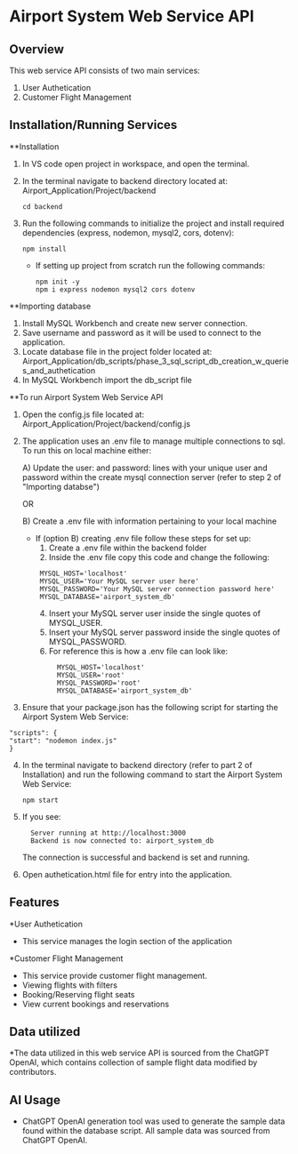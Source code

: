 # Airport System Web Service API

## Overview
This web service API consists of two main services:
1. User Authetication
2. Customer Flight Management

## Installation/Running Services
**Installation 
  1. In VS code open project in workspace, and open the terminal.
  2. In the terminal navigate to backend directory located at: Airport_Application/Project/backend
     ```
     cd backend
     ```
  4. Run the following commands to initialize the project and install required dependencies (express, nodemon, mysql2, cors, dotenv):
       ```
       npm install
       ```

       * If setting up project from scratch run the following commands:
         ```
         npm init -y
         npm i express nodemon mysql2 cors dotenv
         ```

**Importing database
  1. Install MySQL Workbench and create new server connection.
  2. Save username and password as it will be used to connect to the application.
  3. Locate database file in the project folder located at: Airport_Application/db_scripts/phase_3_sql_script_db_creation_w_queries_and_authetication
  4. In MySQL Workbench import the db_script file
    
**To run Airport System Web Service API
  1. Open the config.js file located at: Airport_Application/Project/backend/config.js
  2. The application uses an .env file to manage multiple connections to sql. To run this on local machine either:

     A) Update the user: and password: lines with your unique user and password within the create mysql connection server (refer to step 2 of "Importing databse")
     
       OR
     
     B) Create a .env file with information pertaining to your local machine

       * If (option B) creating .env file follow these steps for set up:
         1. Create a .env file within the backend folder
         2. Inside the .env file copy this code and change the following:
           ```
            MYSQL_HOST='localhost'
            MYSQL_USER='Your MySQL server user here'
            MYSQL_PASSWORD='Your MySQL server connection password here'
            MYSQL_DATABASE='airport_system_db'
           ```
         4. Insert your MySQL server user inside the single quotes of MYSQL_USER.
         5. Insert your MySQL server password inside the single quotes of MYSQL_PASSWORD.
         6. For reference this is how a .env file can look like:
            ```
              MYSQL_HOST='localhost'
              MYSQL_USER='root'
              MYSQL_PASSWORD='root'
              MYSQL_DATABASE='airport_system_db'
            ```
            
  2. Ensure that your package.json has the following script for starting the Airport System Web Service:

    "scripts": {
    "start": "nodemon index.js"
    }

  4. In the terminal navigate to backend directory (refer to part 2 of Installation) and run the following command to start the Airport System Web Service:
     ```
     npm start
     ```

  6. If you see:
     ```
       Server running at http://localhost:3000
       Backend is now connected to: airport_system_db
     ```
     The connection is successful and backend is set and running.

  7. Open authetication.html file for entry into the application.

## Features
*User Authetication
  - This service manages the login section of the application

*Customer Flight Management
  - This service provide customer flight management.
  - Viewing flights with filters
  - Booking/Reserving flight seats
  - View current bookings and reservations

## Data utilized 
*The data utilized in this web service API is sourced from the ChatGPT OpenAI, which contains collection of sample flight data modified by contributors.

## AI Usage
* ChatGPT OpenAI generation tool was used to generate the sample data found within the database script. All sample data was sourced from ChatGPT OpenAI.



